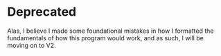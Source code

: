 # Deprecated

Alas, I believe I made some foundational mistakes in how I formatted the fundamentals of how this program would work, and as such, I will be moving on to V2.
